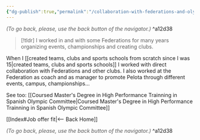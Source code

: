 ```yaml
---
{"dg-publish":true,"permalink":"/collaboration-with-federations-and-olympics-institutions/","dgHomeLink":true,"dgPassFrontmatter":false,"dgShowBacklinks":false,"dgShowLocalGraph":false,"dgShowInlineTitle":false}
---
```




<div class="transclusion internal-embed is-loaded"><div class="markdown-embed">




<font color="#595959">*(To go back, please, use the back button of the navigator.)*</font> 
^a12d38



</div></div>


> [!tldr]
> I worked in and with some Federations for many years organizing events, championships and creating clubs.

When I [[created teams, clubs and sports schools from scratch since I was 15|created teams, clubs and sports schools]] I worked with direct collaboration with Federations and other clubs. I also worked at the Federation as coach and as manager to promote Pelota through different events, campus, championships…

See too: [[Coursed Master's Degree in High Performance Trainning in Spanish Olympic Committee|Coursed Master's Degree in High Performance Trainning in Spanish Olympic Committee]]


<div class="transclusion internal-embed is-loaded"><div class="markdown-embed">





[[Index#Job offer fit|<-- Back Home]]

<div class="transclusion internal-embed is-loaded"><div class="markdown-embed">




<font color="#595959">*(To go back, please, use the back button of the navigator.)*</font> 
^a12d38



</div></div>


</div></div>

